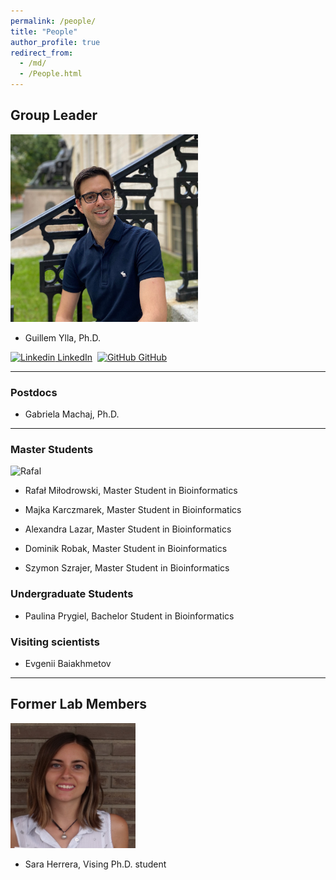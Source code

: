```yaml
---
permalink: /people/
title: "People"
author_profile: true
redirect_from: 
  - /md/
  - /People.html
---
```



## Group Leader


<img src="../images/Ylla_Harvard1_squared.jpg" alt="Ylla" width="300" height="300"/>

- Guillem Ylla, Ph.D.


[![Linkedin](https://i.stack.imgur.com/gVE0j.png) LinkedIn](https://www.linkedin.com/in/gylla)&nbsp;
[![GitHub](https://i.stack.imgur.com/tskMh.png) GitHub](https://github.com/guillemylla)

---

### Postdocs

- Gabriela Machaj, Ph.D.

---

### Master Students

<img src="../images/Rafal_M_squared.png" alt="Rafal" width="200" height="200"/>

- Rafał Miłodrowski, Master Student in Bioinformatics

- Majka Karczmarek, Master Student in Bioinformatics

- Alexandra Lazar, Master Student in Bioinformatics

- Dominik Robak, Master Student in Bioinformatics

- Szymon Szrajer, Master Student in Bioinformatics

### Undergraduate Students

- Paulina Prygiel, Bachelor Student in Bioinformatics

### Visiting scientists

- Evgenii Baiakhmetov

---


## Former Lab Members


<img src="../images/sara_squared.jpg" alt="Sara" width="200" height="200"/>

- Sara Herrera, Vising Ph.D. student

